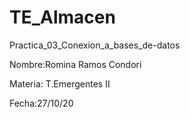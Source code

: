 # TE_Almacen
Practica_03_Conexion_a_bases_de-datos

Nombre:Romina Ramos Condori

Materia: T.Emergentes II

Fecha:27/10/20
